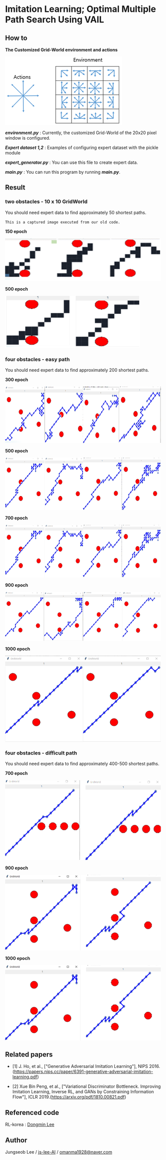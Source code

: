 # Imitation Learning; Optimal Multiple Path Search Using VAIL

## How to

**The Customized Grid-World environment and actions**

![environment actions](./img/girdworld-AE.PNG)<br>


***environment.py*** : Currently, the customized Grid-World of the 20x20 pixel window is configured.

***Expert dataset 1,2*** : Examples of configuring expert dataset with the pickle module

***expert_generator.py*** : You can use this file to create expert data.

***main.py*** : You can run this program by running ***main.py***.

## Result
### two obstacles - 10 x 10 GridWorld
You should need expert data to find approximately 50 shortest paths.

	This is a captured image executed from our old code.

**150 epoch**

![two obstacle-150](./img/2obstacle-150epoch.PNG)<br>

**500 epoch**

![two obstacle-500](./img/2obstacle-500epoch.PNG)<br>


### four obstacles - easy path
You should need expert data to find approximately 200 shortest paths.

**300 epoch**

![four obstacle0-300](./img/epoch-300.png)<br>

**500 epoch**

![four obstacle0-500](./img/epoch-500.PNG)<br>

**700 epoch**

![four obstacle0-700](./img/epoch-500.PNG)<br>

**900 epoch**

![four obstacle0-900](./img/epoch-900.PNG)<br>

**1000 epoch**

![four obstacle0-1000](./img/epoch-1000.PNG)<br>


### four obstacles - difficult path
You should need expert data to find approximately 400-500 shortest paths.

**700 epoch**

![four obstacle1-700](./img/4opstacle2_epoch-700.png)<br>

**900 epoch**

![four obstacle1-900](./img/4opstacle2_epoch-900.png)<br>

**1000 epoch**

![four obstacle1-1000](./img/4opstacle2_epoch-900.png)<br>


## Related papers
- [1] J. Ho, et al., ["Generative Adversarial Imitation Learning"], NIPS 2016.(https://papers.nips.cc/paper/6391-generative-adversarial-imitation-learning.pdf)

- [2] Xue Bin Peng, et al., ["Variational Discriminator Bottleneck. Improving Imitation Learning, Inverse RL, and GANs by Constraining Information Flow"], ICLR 2019.(https://arxiv.org/pdf/1810.00821.pdf)


## Referenced code
RL-korea : [Dongmin Lee](https://github.com/reinforcement-learning-kr/lets-do-irl)

## Author
Jungseob Lee / [ js-lee-AI](https://github.com/js-lee-AI) / omanma1928@naver.com
